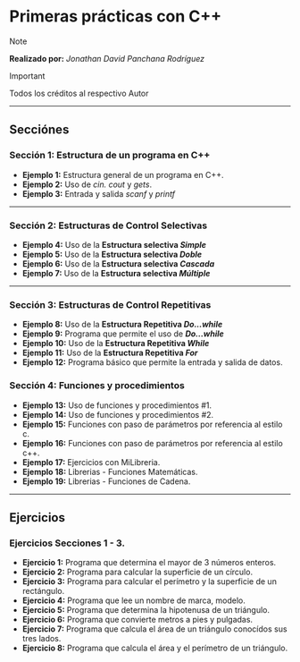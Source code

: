 # **Primeras prácticas con C++**

>[!NOTE]
>
> **Realizado por:** _Jonathan David Panchana Rodríguez_

>[!IMPORTANT]
> 
> Todos los créditos al respectivo Autor

---

## **Secciónes**

### **Sección 1: Estructura de un programa en C++**

- **Ejemplo 1:** Estructura general de un programa en C++. 
- **Ejemplo 2:** Uso de _cin._ _cout_ y _gets_. 
- **Ejemplo 3:** Entrada y salida _scanf_ y _printf_ 

---

### **Sección 2: Estructuras de Control Selectivas**

- **Ejemplo 4:** Uso de la **Estructura selectiva _Simple_**
- **Ejemplo 5:** Uso de la **Estructura selectiva _Doble_** 
- **Ejemplo 6:** Uso de la **Estructura selectiva _Cascada_**
- **Ejemplo 7:** Uso de la **Estructura selectiva _Múltiple_**

---

### **Sección 3: Estructuras de Control Repetitivas**

- **Ejemplo 8:** Uso de la **Estructura Repetitiva _Do...while_**
- **Ejemplo 9:** Programa que permite el uso de **_Do...while_**
- **Ejemplo 10:** Uso de la **Estructura Repetitiva _While_**
- **Ejemplo 11:** Uso de la **Estructura Repetitiva _For_**
- **Ejemplo 12:** Programa básico que permite la entrada y salida de datos.

### **Sección 4: Funciones y procedimientos**

- **Ejemplo 13:** Uso de funciones y procedimientos #1.
- **Ejemplo 14:** Uso de funciones y procedimientos #2.
- **Ejemplo 15:** Funciones con paso de parámetros por referencia al estilo c.
- **Ejemplo 16:** Funciones con paso de parámetros por referencia al estilo c++.
- **Ejemplo 17:** Ejercicios con MiLibreria.
- **Ejemplo 18:** Librerias - Funciones Matemáticas.
- **Ejemplo 19:** Librerias - Funciones de Cadena.

---

## **Ejercicios**

### **Ejercicios Secciones 1 - 3.**

- **Ejercicio 1:** Programa que determina el mayor de 3 números enteros.
- **Ejercicio 2:** Programa para calcular la superficie de un círculo.
- **Ejercicio 3:** Programa para calcular el perímetro y la superficie de un rectángulo.
- **Ejercicio 4:** Programa que lee un nombre de marca, modelo.
- **Ejercicio 5:** Programa que determina la hipotenusa de un triángulo.
- **Ejercicio 6:** Programa que convierte metros a pies y pulgadas.
- **Ejercicio 7:** Programa que calcula el área de un triángulo conocídos sus tres lados.
- **Ejercicio 8:** Programa que calcula el área y el perímetro de un triángulo.

